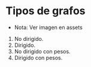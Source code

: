 # **Tipos de grafos**
- Nota: Ver imagen en assets
1. No dirigido.
2. Dirigido.
3. No dirigido con pesos.
4. Dirigido con pesos.
